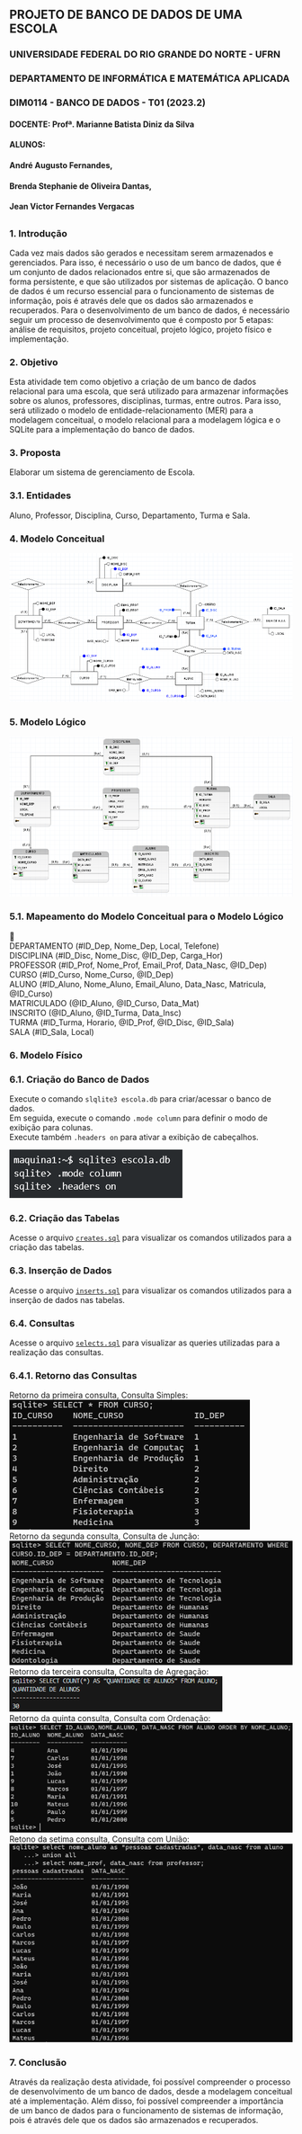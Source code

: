## PROJETO DE BANCO DE DADOS DE UMA ESCOLA

### UNIVERSIDADE FEDERAL DO RIO GRANDE DO NORTE - UFRN
### DEPARTAMENTO DE INFORMÁTICA E MATEMÁTICA APLICADA
### DIM0114 - BANCO DE DADOS - T01 (2023.2)
#### DOCENTE: Profª. Marianne Batista Diniz da Silva
#### ALUNOS:
#### André Augusto Fernandes,
#### Brenda Stephanie de Oliveira Dantas,
#### Jean Victor Fernandes Vergacas
##

### 1. Introdução

Cada vez mais dados são gerados e necessitam serem armazenados e gerenciados. Para isso, é necessário o uso de um banco de dados, que é um conjunto de dados relacionados entre si, que são armazenados de forma persistente, e que são utilizados por sistemas de aplicação. O banco de dados é um recurso essencial para o funcionamento de sistemas de informação, pois é através dele que os dados são armazenados e recuperados.
Para o desenvolvimento de um banco de dados, é necessário seguir um processo de desenvolvimento que é composto por 5 etapas: análise de requisitos, projeto conceitual, projeto lógico, projeto físico e implementação.

### 2. Objetivo

Esta atividade tem como objetivo a criação de um banco de dados relacional para uma escola, que será utilizado para armazenar informações sobre os alunos, professores, disciplinas, turmas, entre outros. Para isso, será utilizado o modelo de entidade-relacionamento (MER) para a modelagem conceitual, o modelo relacional para a modelagem lógica e o SQLite para a implementação do banco de dados.

### 3. Proposta

Elaborar um sistema de gerenciamento de Escola.

### 3.1. Entidades

Aluno, Professor, Disciplina, Curso, Departamento, Turma e Sala.

### 4. Modelo Conceitual

![CONCEITUAL](https://github.com/andrefernandeslp1/bd-escola/blob/main/CONCEITUAL.PNG)


### 5. Modelo Lógico

![LOGICO](https://github.com/andrefernandeslp1/bd-escola/blob/main/LOGICO.PNG)


### 5.1. Mapeamento do Modelo Conceitual para o Modelo Lógico

🚧  
DEPARTAMENTO (#ID_Dep, Nome_Dep, Local, Telefone)  
DISCIPLINA (#ID_Disc, Nome_Disc, @ID_Dep, Carga_Hor)  
PROFESSOR (#ID_Prof, Nome_Prof, Email_Prof, Data_Nasc, @ID_Dep)  
CURSO (#ID_Curso, Nome_Curso, @ID_Dep)  
ALUNO (#ID_Aluno, Nome_Aluno, Email_Aluno, Data_Nasc, Matricula, @ID_Curso)  
MATRICULADO (@ID_Aluno, @ID_Curso, Data_Mat)  
INSCRITO (@ID_Aluno, @ID_Turma, Data_Insc)  
TURMA (#ID_Turma, Horario, @ID_Prof, @ID_Disc, @ID_Sala)  
SALA (#ID_Sala, Local)  

### 6. Modelo Físico

### 6.1. Criação do Banco de Dados

Execute o comando `slqlite3 escola.db` para criar/acessar o banco de dados.  
Em seguida, execute o comando `.mode column` para definir o modo de exibição para colunas.  
Execute também `.headers on` para ativar a exibição de cabeçalhos.  

![captura1](https://github.com/andrefernandeslp1/bd-escola/blob/main/auxiliar/captura1.PNG)

### 6.2. Criação das Tabelas

Acesse o arquivo [`creates.sql`](https://github.com/andrefernandeslp1/bd-escola/blob/main/creates.sql) para visualizar os comandos utilizados para a criação das tabelas.

### 6.3. Inserção de Dados

Acesse o arquivo [`inserts.sql`](https://github.com/andrefernandeslp1/bd-escola/blob/main/inserts.sql) para visualizar os comandos utilizados para a inserção de dados nas tabelas.

### 6.4. Consultas

Acesse o arquivo [`selects.sql`](https://github.com/andrefernandeslp1/bd-escola/blob/main/selects.sql) para visualizar as queries utilizadas para a realização das consultas.

### 6.4.1. Retorno das Consultas

Retorno da primeira consulta, Consulta Simples:  
![consulta1](https://github.com/andrefernandeslp1/bd-escola/blob/main/auxiliar/consulta1.PNG)  
Retorno da segunda consulta, Consulta de Junção:  
![consulta1](https://github.com/andrefernandeslp1/bd-escola/blob/main/auxiliar/consulta2.PNG)  
Retorno da terceira consulta, Consulta de Agregação:  
![consulta1](https://github.com/andrefernandeslp1/bd-escola/blob/main/auxiliar/consulta3.png)  
Retorno da quinta consulta, Consulta com Ordenação:  
![consulta1](https://github.com/andrefernandeslp1/bd-escola/blob/main/auxiliar/consulta5.png)  
Retono da setima consulta, Consulta com União:  
![consulta1](https://github.com/andrefernandeslp1/bd-escola/blob/main/auxiliar/consulta7.png)  


### 7. Conclusão

Através da realização desta atividade, foi possível compreender o processo de desenvolvimento de um banco de dados, desde a modelagem conceitual até a implementação. Além disso, foi possível compreender a importância de um banco de dados para o funcionamento de sistemas de informação, pois é através dele que os dados são armazenados e recuperados.


